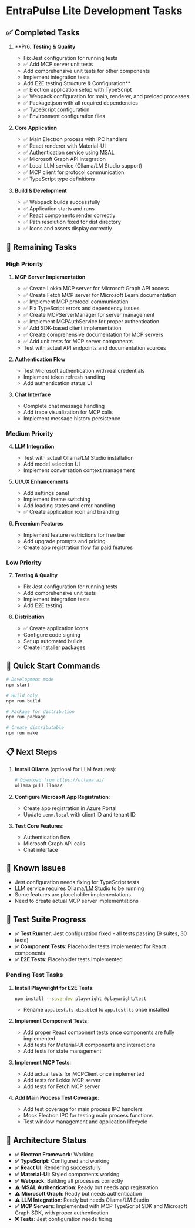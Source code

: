 # EntraPulse Lite Development Tasks

## ✅ Completed Tasks

1. **Pr6. **Testing & Quality**
   - Fix Jest configuration for running tests
   - ✅ Add MCP server unit tests
   - Add comprehensive unit tests for other components
   - Implement integration tests
   - Add E2E testing Structure & Configuration**
   - ✅ Electron application setup with TypeScript
   - ✅ Webpack configuration for main, renderer, and preload processes
   - ✅ Package.json with all required dependencies
   - ✅ TypeScript configuration
   - ✅ Environment configuration files

2. **Core Application**
   - ✅ Main Electron process with IPC handlers
   - ✅ React renderer with Material-UI
   - ✅ Authentication service using MSAL
   - ✅ Microsoft Graph API integration
   - ✅ Local LLM service (Ollama/LM Studio support)
   - ✅ MCP client for protocol communication
   - ✅ TypeScript type definitions

3. **Build & Development**
   - ✅ Webpack builds successfully
   - ✅ Application starts and runs
   - ✅ React components render correctly
   - ✅ Path resolution fixed for dist directory
   - ✅ Icons and assets display correctly

## 🔄 Remaining Tasks

### High Priority
1. **MCP Server Implementation**
   - ✅ Create Lokka MCP server for Microsoft Graph API access
   - ✅ Create Fetch MCP server for Microsoft Learn documentation
   - ✅ Implement MCP protocol communication
   - ✅ Fix TypeScript errors and dependency issues
   - ✅ Create MCPServerManager for server management
   - ✅ Implement MCPAuthService for proper authentication
   - ✅ Add SDK-based client implementation
   - ✅ Create comprehensive documentation for MCP servers
   - ✅ Add unit tests for MCP server components
   - Test with actual API endpoints and documentation sources

2. **Authentication Flow**
   - Test Microsoft authentication with real credentials
   - Implement token refresh handling
   - Add authentication status UI

3. **Chat Interface**
   - Complete chat message handling
   - Add trace visualization for MCP calls
   - Implement message history persistence

### Medium Priority
4. **LLM Integration**
   - Test with actual Ollama/LM Studio installation
   - Add model selection UI
   - Implement conversation context management

5. **UI/UX Enhancements**
   - Add settings panel
   - Implement theme switching
   - Add loading states and error handling
   - ✅ Create application icon and branding

6. **Freemium Features**
   - Implement feature restrictions for free tier
   - Add upgrade prompts and pricing
   - Create app registration flow for paid features

### Low Priority
7. **Testing & Quality**
   - Fix Jest configuration for running tests
   - Add comprehensive unit tests
   - Implement integration tests
   - Add E2E testing

8. **Distribution**
   - ✅ Create application icons
   - Configure code signing
   - Set up automated builds
   - Create installer packages

## 🚀 Quick Start Commands

```bash
# Development mode
npm start

# Build only
npm run build

# Package for distribution
npm run package

# Create distributable
npm run make
```

## 📋 Next Steps

1. **Install Ollama** (optional for LLM features):
   ```bash
   # Download from https://ollama.ai/
   ollama pull llama2
   ```

2. **Configure Microsoft App Registration**:
   - Create app registration in Azure Portal
   - Update `.env.local` with client ID and tenant ID

3. **Test Core Features**:
   - Authentication flow
   - Microsoft Graph API calls
   - Chat interface

## 🐛 Known Issues

- Jest configuration needs fixing for TypeScript tests
- LLM service requires Ollama/LM Studio to be running
- Some features are placeholder implementations
- Need to create actual MCP server implementations

## 🧪 Test Suite Progress

- **✅ Test Runner**: Jest configuration fixed - all tests passing (9 suites, 30 tests)
- **✅ Component Tests**: Placeholder tests implemented for React components
- **✅ E2E Tests**: Placeholder tests implemented

### Pending Test Tasks

1. **Install Playwright for E2E Tests**:
   ```bash
   npm install --save-dev playwright @playwright/test
   ```
   - Rename `app.test.ts.disabled` to `app.test.ts` once installed

2. **Implement Component Tests**:
   - Add proper React component tests once components are fully implemented
   - Add tests for Material-UI components and interactions
   - Add tests for state management

3. **Implement MCP Tests**:
   - Add actual tests for MCPClient once implemented
   - Add tests for Lokka MCP server
   - Add tests for Fetch MCP server

4. **Add Main Process Test Coverage**:
   - Add test coverage for main process IPC handlers
   - Mock Electron IPC for testing main process functions
   - Test window management and application lifecycle

## 🎯 Architecture Status

- **✅ Electron Framework**: Working
- **✅ TypeScript**: Configured and working
- **✅ React UI**: Rendering successfully  
- **✅ Material-UI**: Styled components working
- **✅ Webpack**: Building all processes correctly
- **⚠️ MSAL Authentication**: Ready but needs app registration
- **⚠️ Microsoft Graph**: Ready but needs authentication
- **⚠️ LLM Integration**: Ready but needs Ollama/LM Studio
- **✅ MCP Servers**: Implemented with MCP TypeScript SDK and Microsoft Graph SDK, with proper authentication
- **❌ Tests**: Jest configuration needs fixing
